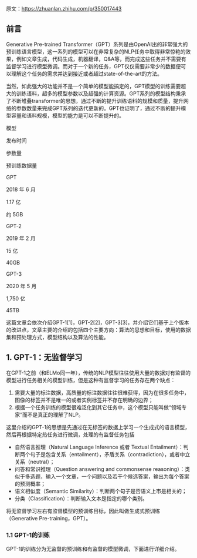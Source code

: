 原文：https://zhuanlan.zhihu.com/p/350017443

## 前言

Generative Pre-trained Transformer（GPT）系列是由OpenAI出的非常强大的预训练语言模型，这一系列的模型可以在非常复杂的NLP任务中取得非常惊艳的效果，例如文章生成，代码生成，机器翻译，Q&A等，而完成这些任务并不需要有监督学习进行模型微调。而对于一个新的任务，GPT仅仅需要非常少的数据便可以理解这个任务的需求并达到接近或者超过state-of-the-art的方法。

当然，如此强大的功能并不是一个简单的模型能搞定的，GPT模型的训练需要超大的训练语料，超多的模型参数以及超强的计算资源。GPT系列的模型结构秉承了不断堆叠transformer的思想，通过不断的提升训练语料的规模和质量，提升网络的参数数量来完成GPT系列的迭代更新的。GPT也证明了，通过不断的提升模型容量和语料规模，模型的能力是可以不断提升的。

模型

发布时间

参数量

预训练数据量

GPT

2018 年 6 月

1.17 亿

约 5GB

GPT-2

2019 年 2 月

15 亿

40GB

GPT-3

2020 年 5 月

1,750 亿

45TB

这篇文章会依次介绍GPT-1[1]，GPT-2[2]，GPT-3[3]，并介绍它们基于上个版本的改进点，文章主要的介绍的包括四个主要方向：算法的思想和目标，使用的数据集和预处理方式，模型结构以及算法的性能。

## 1. GPT-1：无监督学习

在GPT-1之前（和ELMo同一年），传统的NLP模型往往使用大量的数据对有监督的模型进行任务相关的模型训练，但是这种有监督学习的任务存在两个缺点：

1.  需要大量的标注数据，高质量的标注数据往往很难获得，因为在很多任务中，图像的标签并不是唯一的或者实例标签并不存在明确的边界；
2.  根据一个任务训练的模型很难泛化到其它任务中，这个模型只能叫做“领域专家”而不是真正的理解了NLP。

这里介绍的GPT-1的思想是先通过在无标签的数据上学习一个生成式的语言模型，然后再根据特定热任务进行微调，处理的有监督任务包括

-   自然语言推理（Natural Language Inference 或者 Textual Entailment）：判断两个句子是包含关系（entailment），矛盾关系（contradiction），或者中立关系（neutral）；
-   问答和常识推理（Question answering and commonsense reasoning）：类似于多选题，输入一个文章，一个问题以及若干个候选答案，输出为每个答案的预测概率；
-   语义相似度（Semantic Similarity）：判断两个句子是否语义上市是相关的；
-   分类（Classification）：判断输入文本是指定的哪个类别。

将无监督学习左右有监督模型的预训练目标，因此叫做生成式预训练（Generative Pre-training，GPT）。

### 1.1 GPT-1的训练

GPT-1的训练分为无监督的预训练和有监督的模型微调，下面进行详细介绍。
<!--stackedit_data:
eyJoaXN0b3J5IjpbLTgzODg1NTQ5MCwxNzY4MDA3MjU3XX0=
-->